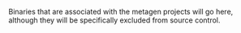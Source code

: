 Binaries that are associated with the metagen projects will go here,
although they will be specifically excluded from source control.
